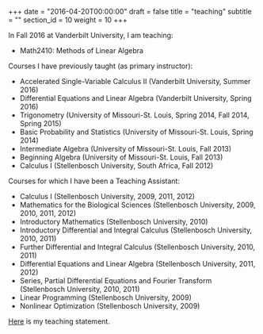 +++
date = "2016-04-20T00:00:00"
draft = false
title = "teaching"
subtitle = ""
section_id = 10
weight = 10
+++

In Fall 2016 at Vanderbilt University, I am teaching:

- Math2410: Methods of Linear Algebra

Courses I have previously taught (as primary instructor):

- Accelerated Single-Variable Calculus II (Vanderbilt University, Summer 2016)
- Differential Equations and Linear Algebra (Vanderbilt University, Spring 2016)
- Trigonometry (University of Missouri-St. Louis, Spring 2014, Fall 2014, Spring 2015)
- Basic Probability and Statistics (University of Missouri-St. Louis, Spring 2014)
- Intermediate Algebra (University of Missouri-St. Louis, Fall 2013)
- Beginning Algebra (University of Missouri-St. Louis, Fall 2013)
- Calculus I (Stellenbosch University, South Africa, Fall 2012)

Courses for which I have been a Teaching Assistant:

- Calculus I (Stellenbosch University, 2009, 2011, 2012)
- Mathematics for the Biological Sciences  (Stellenbosch University, 2009, 2010, 2011, 2012)
- Introductory Mathematics (Stellenbosch University, 2010)
- Introductory Differential and Integral Calculus (Stellenbosch University, 2010, 2011)
- Further Differential and Integral Calculus  (Stellenbosch University, 2010, 2011)
- Differential Equations and Linear Algebra  (Stellenbosch University, 2011, 2012)
- Series, Partial Differential Equations and Fourier Transform (Stellenbosch University, 2010, 2011)
- Linear Programming (Stellenbosch University, 2009)
- Nonlinear Optimization (Stellenbosch University, 2009)

[Here](/teaching_statement.pdf) is my teaching statement.
